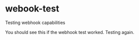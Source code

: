 # webook-test
Testing webhook capabilities

You should see this if the webhook test worked. Testing again.
